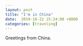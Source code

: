 ```yaml
---
layout: post
title: "I'm in China"
date:  2019-10-22 15:24:00 +0800
categories: [traveling]
---
```

Greetings from China.
